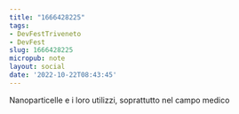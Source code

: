 ```yaml
---
title: "1666428225"
tags:
- DevFestTriveneto
- DevFest
slug: 1666428225
micropub: note
layout: social
date: '2022-10-22T08:43:45'
---
```

Nanoparticelle e i loro utilizzi, soprattutto nel campo medico